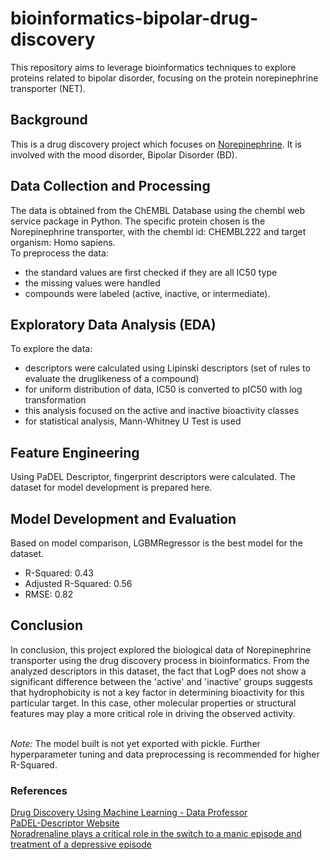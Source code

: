 # bioinformatics-bipolar-drug-discovery
This repository aims to leverage bioinformatics techniques to explore proteins related to bipolar disorder, focusing on the protein norepinephrine transporter (NET).

## Background
This is a drug discovery project which focuses on [Norepinephrine](https://my.clevelandclinic.org/health/articles/22610-norepinephrine-noradrenaline). It is involved with the mood disorder, Bipolar Disorder (BD). 

## Data Collection and Processing
The data is obtained from the ChEMBL Database using the chembl web service package in Python. The specific protein chosen is the Norepinephrine transporter, with the chembl id: CHEMBL222 and target organism: Homo sapiens. <br> 
To preprocess the data: <br> 
- the standard values are first checked if they are all IC50 type
- the missing values were handled
- compounds were labeled (active, inactive, or intermediate).

## Exploratory Data Analysis (EDA)
To explore the data: <br>
- descriptors were calculated using Lipinski descriptors (set of rules to evaluate the druglikeness of a compound)
- for uniform distribution of data, IC50 is converted to pIC50 with log transformation
- this analysis focused on the active and inactive bioactivity classes
- for statistical analysis, Mann-Whitney U Test is used

## Feature Engineering
Using PaDEL Descriptor, fingerprint descriptors were calculated. The dataset for model development is prepared here.

## Model Development and Evaluation
Based on model comparison, LGBMRegressor is the best model for the dataset. <br>
- R-Squared: 0.43
- Adjusted R-Squared: 0.56
- RMSE: 0.82

## Conclusion
In conclusion, this project explored the biological data of Norepinephrine transporter using the drug discovery process in bioinformatics. From the analyzed descriptors in this dataset, the fact that LogP does not show a significant difference between the 'active' and 'inactive' groups suggests that hydrophobicity is not a key factor in determining bioactivity for this particular target. In this case, other molecular properties or structural features may play a more critical role in driving the observed activity. <br> <br>

_Note:_ The model built is not yet exported with pickle. Further hyperparameter tuning and data preprocessing is recommended for higher R-Squared.

### References
[Drug Discovery Using Machine Learning - Data Professor](https://www.youtube.com/watch?v=jBlTQjcKuaY&t=5075s) <br>
[PaDEL-Descriptor Website](http://yapcwsoft.com/dd/padeldescriptor/) <br>
[Noradrenaline plays a critical role in the switch to a manic episode and treatment of a depressive episode](https://www.ncbi.nlm.nih.gov/pmc/articles/PMC5036557/)
